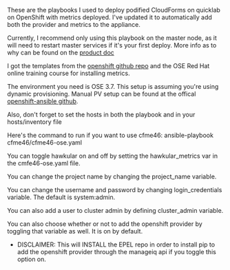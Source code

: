 These are the playbooks I used to deploy podified CloudForms on quicklab on OpenShift with metrics deployed.  I've updated it to automatically add both the provider and metrics to the appliance.

Currently, I recommend only using this playbook on the master node, as it will need to restart master services if it's your first deploy.  More info as to why can be found on the [product doc](https://access.redhat.com/documentation/en-us/red_hat_cloudforms/4.6/html-single/installing_red_hat_cloudforms_on_openshift_container_platform/index#preparing-for-deployment)

I got the templates from the [openshift github repo](https://github.com/openshift/openshift-ansible/tree/master/roles/openshift_examples/files/examples) and the OSE Red Hat online training course for installing metrics.

The environment you need is OSE 3.7. This setup is assuming you're using dynamic provisioning. Manual PV setup can be found at the offical [openshift-ansible github](https://github.com/openshift/openshift-ansible/tree/master/roles/openshift_examples/files/examples/v3.7/cfme-templates).

Also, don't forget to set the hosts in both the playbook and in your hosts/inventory file

Here's the command to run if you want to use cfme46:
ansible-playbook cfme46/cfme46-ose.yaml

You can toggle hawkular on and off by setting the hawkular_metrics var in the cmfe46-ose.yaml file.

You can change the project name by changing the project_name variable.

You can change the username and password by changing login_credentials variable.  The default is system:admin.

You can also add a user to cluster admin by defining cluster_admin variable.

You can also choose whether or not to add the openshift provider by toggling that variable as well. It is on by default.
* DISCLAIMER: This will INSTALL the EPEL repo in order to install pip to add the openshift provider through the manageiq api if you toggle this option on. 
